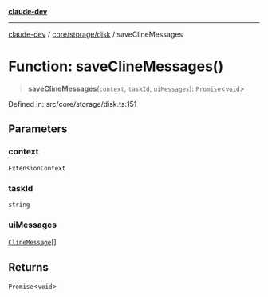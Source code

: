 [**claude-dev**](../../../../README.md)

***

[claude-dev](../../../../README.md) / [core/storage/disk](../README.md) / saveClineMessages

# Function: saveClineMessages()

> **saveClineMessages**(`context`, `taskId`, `uiMessages`): `Promise`\<`void`\>

Defined in: src/core/storage/disk.ts:151

## Parameters

### context

`ExtensionContext`

### taskId

`string`

### uiMessages

[`ClineMessage`](../../../../shared/ExtensionMessage/interfaces/ClineMessage.md)[]

## Returns

`Promise`\<`void`\>
